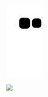 ![snake svg](https://github.com/swon95/swon95/blob/output/github-contribution-grid-snake.svg)

<img src="https://img.shields.io/badge/Python-3776AB?style=flat-square&logo=python&logoColor=white"/>

